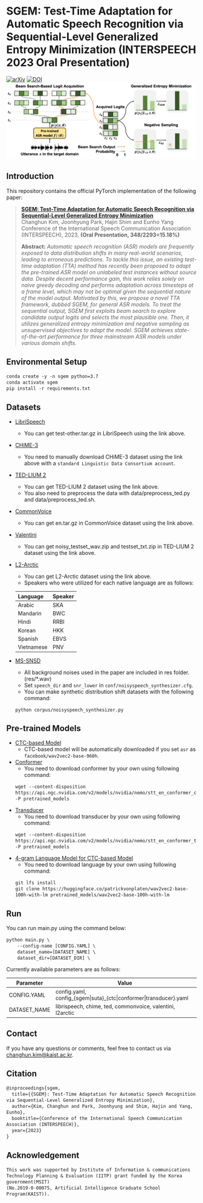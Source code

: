 # SGEM: Test-Time Adaptation for Automatic Speech Recognition via Sequential-Level Generalized Entropy Minimization (INTERSPEECH 2023 Oral Presentation)
[![arXiv](https://img.shields.io/badge/arXiv-2212.02802-b31b1b.svg)](https://arxiv.org/abs/2306.01981)
[![DOI](https://zenodo.org/badge/DOI/10.5281/zenodo.10034470.svg)](https://doi.org/10.5281/zenodo.10034470)
![](res/concept_figure.png)

## Introduction
This repository contains the official PyTorch implementation of the following paper:

> [**SGEM: Test-Time Adaptation for Automatic Speech Recognition via Sequential-Level Generalized Entropy Minimization**](https://arxiv.org/abs/2306.01981)<br>
> Changhun Kim, Joonhyung Park, Hajin Shim and Eunho Yang<br>
> Conference of the International Speech Communication Association (INTERSPEECH), 2023, **(Oral Presentation, 348/2293=15.18%)**
>
> **Abstract:** *Automatic speech recognition (ASR) models are frequently exposed to data distribution shifts in many real-world scenarios, leading to erroneous predictions. To tackle this issue, an existing test-time adaptation (TTA) method has recently been proposed to adapt the pre-trained ASR model on unlabeled test instances without source data. Despite decent performance gain, this work relies solely on naive greedy decoding and performs adaptation across timesteps at a frame level, which may not be optimal given the sequential nature of the model output. Motivated by this, we propose a novel TTA framework, dubbed SGEM, for general ASR models. To treat the sequential output, SGEM first exploits beam search to explore candidate output logits and selects the most plausible one. Then, it utilizes generalized entropy minimization and negative sampling as unsupervised objectives to adapt the model. SGEM achieves state-of-the-art performance for three mainstream ASR models under various domain shifts.*



## Environmental Setup
```
conda create -y -n sgem python=3.7
conda activate sgem
pip install -r requirements.txt
```



## Datasets
- [LibriSpeech](https://www.openslr.org/12)
  - You can get test-other.tar.gz in LibriSpeech using the link above.
- [CHiME-3](https://catalog.ldc.upenn.edu/LDC2017S24)
  - You need to manually download CHiME-3 dataset using the link above with a ``standard Linguistic Data Consortium account``.
- [TED-LIUM 2](https://lium.univ-lemans.fr/ted-lium2/)
  - You can get TED-LIUM 2 dataset using the link above.
  - You also need to preprocess the data with data/preprocess_ted.py and data/preprocess_ted.sh.
- [CommonVoice](https://tinyurl.com/cvjune2020)
  - You can get en.tar.gz in CommonVoice dataset using the link above.
- [Valentini](https://datashare.ed.ac.uk/handle/10283/2791)
  - You can get noisy_testset_wav.zip and testset_txt.zip in TED-LIUM 2 dataset using the link above.
- [L2-Arctic](https://psi.engr.tamu.edu/l2-arctic-corpus/)
  - You can get L2-Arctic dataset using the link above.
  - Speakers who were utilized for each native language are as follows:

  Language | Speaker
  --- | ---
  Arabic | SKA
  Mandarin | BWC
  Hindi | RRBI
  Korean | HKK
  Spanish | EBVS
  Vietnamese | PNV
- [MS-SNSD](https://github.com/microsoft/MS-SNSD)
  - All background noises used in the paper are included in res folder. (res/*.wav)
  - Set ``speech_dir`` and ``snr_lower`` in ``conf/noisyspeech_synthesizer.cfg``.
  - You can make synthetic distribution shift datasets with the following command:
  ```
  python corpus/noisyspeech_synthesizer.py
  ```



## Pre-trained Models
- [CTC-based Model](https://huggingface.co/facebook/wav2vec2-base-960h)
  - CTC-based model will be automatically downloaded if you set ``asr`` as ``facebook/wav2vec2-base-960h``.
- [Conformer](https://catalog.ngc.nvidia.com/orgs/nvidia/teams/nemo/models/stt_en_conformer_ctc_small_ls)
  - You need to download conformer by your own using following command:
  ```
  wget --content-disposition https://api.ngc.nvidia.com/v2/models/nvidia/nemo/stt_en_conformer_ctc_small_ls/versions/1.0.0/zip -P pretrained_models
  ```
- [Transducer](https://catalog.ngc.nvidia.com/orgs/nvidia/teams/nemo/models/stt_en_conformer_transducer_small)
  - You need to download transducer by your own using following command:
  ```
  wget --content-disposition https://api.ngc.nvidia.com/v2/models/nvidia/nemo/stt_en_conformer_transducer_small/versions/1.6.0/zip -P pretrained_models
  ```
- [4-gram Language Model for CTC-based Model](https://huggingface.co/patrickvonplaten/wav2vec2-base-100h-with-lm)
  - You need to download language by your own using following command:
  ```
  git lfs install
  git clone https://huggingface.co/patrickvonplaten/wav2vec2-base-100h-with-lm pretrained_models/wav2vec2-base-100h-with-lm
  ```



## Run
You can run main.py using the command below:
```
python main.py \
    --config-name [CONFIG.YAML] \
    dataset_name=[DATASET_NAME] \
    dataset_dir=[DATASET_DIR] \
```
Currently available parameters are as follows:

  Parameter | Value
  --- | ---
  CONFIG.YAML | config.yaml, config_{sgem\|suta}_{ctc\|conformer\|transducer}.yaml
  DATASET_NAME | librispeech, chime, ted, commonvoice, valentini, l2arctic



## Contact
If you have any questions or comments, feel free to contact us via changhun.kim@kaist.ac.kr.



## Citation
```
@inproceedings{sgem,
  title={{SGEM}: Test-Time Adaptation for Automatic Speech Recognition via Sequential-Level Generalized Entropy Minimization},
  author={Kim, Changhun and Park, Joonhyung and Shim, Hajin and Yang, Eunho},
  booktitle={Conference of the International Speech Communication Association (INTERSPEECH)},
  year={2023}
}
```



## Acknowledgement
```
This work was supported by Institute of Information & communications Technology Planning & Evaluation (IITP) grant funded by the Korea government(MSIT) 
(No.2019-0-00075, Artificial Intelligence Graduate School Program(KAIST)).
```
